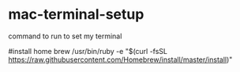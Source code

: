 # mac-terminal-setup
command to run to set my terminal


#install home brew
/usr/bin/ruby -e "$(curl -fsSL https://raw.githubusercontent.com/Homebrew/install/master/install)"
